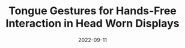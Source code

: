 ---
title: "Tongue Gestures for Hands-Free Interaction in Head Worn Displays"
collection: publications
date: 2022-09-11
venue: 'Proceedings of the 2022 ACM International Joint Conference on Pervasive and Ubiquitous Computing'
paperurl: 'https://doi.org/10.1145/3544793.3560363'
link: '/files/papers/Tongue_Gestures_UbiComp_2022_Poster.pdf'
citation: '<b>Tan Gemicioglu</b>, Mike Winters, Yu-Te Wang, and Ivan Tashev. 2022. &quot;Tongue Gestures for Hands-Free Interaction in Head Worn Displays.&quot; Proceedings of the 2022 ACM International Joint Conference on Pervasive and Ubiquitous Computing, 2022.'
---